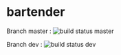 # bartender
Branch master : ![build status master](https://travis-ci.org/Sniperovitch/bartender.svg?branch=master)

Branch dev : ![build status dev](https://travis-ci.org/Sniperovitch/bartender.svg?branch=dev)

